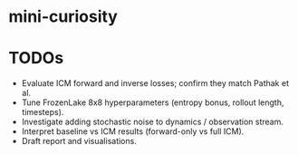 # mini-curiosity

# TODOs 

- Evaluate ICM forward and inverse losses; confirm they match Pathak et al.
- Tune FrozenLake 8x8 hyperparameters (entropy bonus, rollout length, timesteps).
- Investigate adding stochastic noise to dynamics / observation stream.
- Interpret baseline vs ICM results (forward-only vs full ICM).
- Draft report and visualisations.
